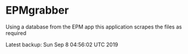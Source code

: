 # EPMgrabber
Using a database from the EPM app this application scrapes the files as required


Latest backup: Sun Sep 8 04:56:02 UTC 2019
